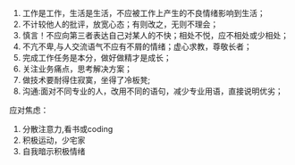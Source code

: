 1. 工作是工作，生活是生活，不应被工作上产生的不良情绪影响到生活；
2. 不计较他人的批评，放宽心态；有则改之，无则不理会；
3. 慎言！不应向第三者表达自己对某人的不快；相处不悦，应不相处或少相处；
4. 不亢不卑,与人交流语气不应有不屑的情绪；虚心求教，尊敬长者；
5. 完成工作任务是本分，做好做精才是成长；
6. 关注业务痛点，思考解决方案；
7. 做技术要耐得住寂寞，坐得了冷板凳;
8. 沟通:面对不同专业的人，改用不同的语句，减少专业用语，直接说明优劣；

应对焦虑：
1. 分散注意力,看书或coding
2. 积极运动，少宅家
3. 自我暗示积极情绪

